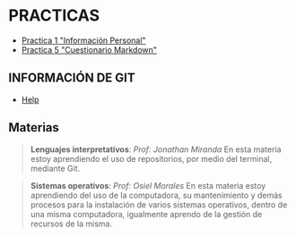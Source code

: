 # PRACTICAS

- [Practica 1 "Información Personal"](./VictorChavarria-Practices/Practices/practica-1/practica-1.md)
- [Practica 5 "Cuestionario Markdown"](./VictorChavarria-Practices/Practices/practica-5/practica-5.md)

## INFORMACIÓN DE GIT

- [Help](./Git-Help/Git-Help.md)

## Materias

> **Lenguajes interpretativos**: _Prof: Jonathan Miranda_ En esta materia estoy aprendiendo el uso de repositorios, por medio del terminal, mediante Git.

> **Sistemas operativos**: _Prof: Osiel Morales_ En esta materia estoy aprendiendo del uso de la computadora, su mantenimiento y demás procesos para la instalación de varios sistemas operativos, dentro de una misma computadora, igualmente aprendo de la gestión de recursos de la misma.